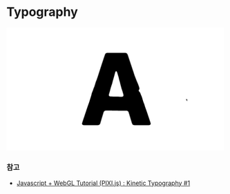 # Typography

![typography](./typography.gif)

### 참고

- [Javascript + WebGL Tutorial (PIXI.js) : Kinetic Typography #1](https://youtu.be/HMQ9fEX28fk)
